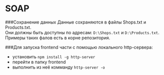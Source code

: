 # SOAP

###Сохранение данных
Данные сохраняются в файлы Shops.txt и Products.txt.<br>
Они должны быть доступны по адресам: `D:\Shops.txt` и `D:\Products.txt`.<br>
Примеры таких фалов есть в корне репозитория.<br>

###Для запуска frontend части с помощью локального http-сервера:
-  установить `npm install -g http-server` 
- перейти в папку frontend
- выполнить из неё комманду `http-server -o`
